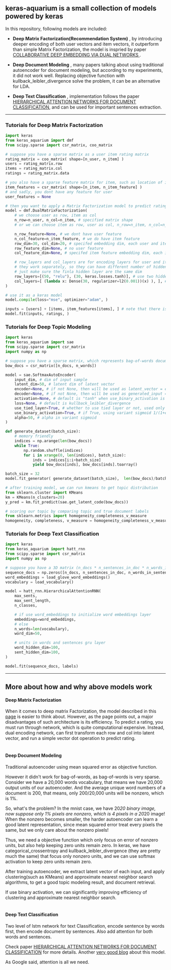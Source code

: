 ## keras-aquarium is a small collection of models powered by keras  

In this repository, following models are included:

- __Deep Matrix Factorization(Recommendation System)__ , by introducing deeper encoding of both user vectors and item vectors, it outperform than simple Matrix Factorization, the model is inspried by paper [COLLABORATIVE DEEP EMBEDDING VIA DUAL NETWORKS ](https://openreview.net/pdf?id=r1w7Jdqxl).

- __Deep Document Modeling__ , many papers talking about using traditional autoencoder for document modeling, but according to my experiments, it did not work well. Replacing objective function with kullback\_leibler\_divergence solve the problem, it can be an alternative for LDA.

- __Deep Text Classification__ , implementation follows the paper [HIERARCHICAL ATTENTION NETWORKS FOR DOCUMENT CLASSIFICATION](https://www.cs.cmu.edu/~hovy/papers/16HLT-hierarchical-attention-networks.pdf), and can be used for important sentences extraction.


------------------------------------------------------  


### Tutorials for Deep Matrix Factorization  

```python
import keras
from keras_aquarium import dmf
from scipy.sparse import csr_matrix, coo_matrix

# suppose you have a sparse matrix as a user item rating matrix
rating_matrix = coo_matrix( shape=[n_user, n_item] )
users = rating_matrix.row
items = rating_matrix.col
ratings = rating_matrix.data

# you also have a sparse feature matrix for item, such as location of item, price of item, etc.
item_features = csr_matrix( shape=[n_item, n_item_feature] )
# and sadly, you dont have any feature for user
user_features = None

# then you want to apply a Matrix Factorization model to predict ratings
model = dmf.DualMatrixFactorization(
    # we choose user as row, item as col
    n_row=n_user, n_col=n_item, # specified matrix shape
    # or we can choose item as row, user as col, n_row=n_item, n_col=n_user, just transpose the matrix

    n_row_feature=None, # we dont have user feature
    n_col_feature=n_item_feature, # we do have item feature
    row_dim=30, col_dim=20, # specifed embedding dim, each user and item is then first embedded as a vector
    row_feature_dim=None, # no user feature
    col_feature_dim=None, # specifed item feature embedding dim, each item feature will be encoded as a dense vector

    # row_layers and col_layers are for encoding layers for user and item,
    # they work separately, so they can have different number of hidden layers
    # just make sure the finla hidden layer are the same dim
    row_layers=[(50, "relu"), (30, keras.losses.tanh)], # use two hidden layers, first one is a dense layer with 50 unit and relu activation, second one is a dense layer with 30 unit and tanh activation
    col_layers=[ (lambda x: Dense(30, regularizer=l2(0.001))(x) ), ], # can use a callable to create a hidden layer
)

# use it as a keras model
model.compile(loss="mse", optimizer="adam", )

inputs = [users] + [items, item_features[items], ] # note that there is no user_features
model.fit(inputs, ratings, )
```


### Tutorials for Deep Topic Modeling

```python
import keras
from keras_aquarium import sae
from scipy.sparse import csr_matrix
import numpy as np

# suppose you have a sparse matrix, which represents bag-of-words documents
bow_docs = csr_matrix([n_docs, n_words])

model = sae.SoftmaxAutoEncoder(
    input_dim, # dim of input sample
    latent_dim=50, # latent dim of latent vector
    encoder=None, # if not None, then will be used as latent_vector = encoder(input_layer),
    decoder=None, # if not None, then will be used as generated_input = decoder(latent_vector)
    activation=None, # default is "tanh" when use_binary_activation is False, otherwise variant sigmoid
    loss=None, # default is kullback_leibler_divergence
    use_tied_layer=True, # whether to use tied layer or not, used only when encoder and decoder is None
    use_binary_activation=True, # if True, using variant sigmoid 1/(1+exp(alpha*-x))
    alpha=50, # alpha in variant sigmoid
)

def generate_dataset(batch_size):
    # memory friendly
    indices = np.arange(len(bow_docs))
    while True:
        np.random.shuffle(indices)
        for i in xrange(0, len(indices), batch_size):
            inds = indices[i:i+batch_size]
            yield bow_docs[inds], bow_docs[inds].toarray()

batch_size = 32
model.fit_generator( generate_dataset(batch_size),  len(bow_docs)/batch_size, )

# after training model, we can run kmeans to get topic distribution
from sklearn.cluster import KMeans
km = KMeans(n_clsuters=20)
y_pred = km.fit_predict(sae.get_latent_code(bow_docs))

# scoring our topic by comparing topic and true document labels
from sklearn.metrics import homogeneity_completeness_v_measure
homogeneity, completeness, v_measure = homogeneity_completeness_v_measure(y_true, y_pred)
```


### Tutorials for Deep Text Classification

```python
import keras
from keras_aquarium import hatt_rnn
from scipy.sparse import csr_matrix
import numpy as np

# suppose you have a 3D matrix (n_docs * n_sentences_in_doc * n_words_in_sentence), represents documents,
sequence_docs = np.zeros([n_docs, n_sentences_in_doc, n_words_in_sentence]) # padding zeros
word_embeddings = load_glove_word_embeddings()
vocabulary = load_vocabulary()

model = hatt_rnn.HierarchicalAttentionRNN(
    max_sents,
    max_sent_length,
    n_classes,

    # if use word_embeddings to initialize word embeddings layer
    embeddings=word_embeddings,
    # else
    n_words=len(vocabulary),
    word_dim=50,

    # units in words and sentences gru layer
    word_hidden_dim=100,
    sent_hidden_dim=100,
)

model.fit(sequence_docs, labels)
```

------------------------------------------------------  

## More about how and why above models work

#### Deep Matrix Factorization
When it comes to deep matrix Factorization, the model described in this [page](http://blog.richardweiss.org/2016/09/25/movie-embeddings.html) is easier to think about.
However, as the page points out, a major disadvantages of such architecture is its efficiency.
To predict a rating, you must run through network, which is quite computational expensive.
Instead, dual encoding network, can first transform each row and col into latent vector, and run a simple vector dot operation to predict rating.
<br/>
<br/>

#### Deep Document Modeling
Traditional autoencoder using mean squared error as objective function.

However it didn't work for bag-of-words, as bag-of-words is very sparse.
Consider we have a 20,000 words vocabulary, that means we have 20,000 output units of our autoencoder.
And the average unique word numbers of a document is 200, that means, only 200/20,000 units will be nonzero, which is 1%.

So, what's the problem? In the mnist case, we have 20*20 binary image, now suppose only 1% pixels are nonzero, which is 4 pixels in a 20*20 image!
When the nonzero becomes smaller, the harder autoencoder can learn a good latent representation, since mean squared error treat every pixels the same, but we only care about the nonzero pixels!

Thus, we need a objective function which only focus on error of nonzero units, but also help keeping zero units remain zero.
In keras, we have categorical_crossentropy and kullback_leibler_divergence (they are pretty much the same) that focus only nonzero units, and we can use softmax activation to keep zero units remain zero.

After training autoencoder, we extract latent vector of each input, and apply clustering(such as KMeans) and approximate nearest neighbor search algorithms, to get a good topic modeling result, and document retrieval.

If use binary activation, we can significantly improving efficiency of clustering and approximate nearest neighbor search.
<br/>
<br/>

#### Deep Text Classification
Two level of lstm network for text Classification, encode sentence by words first, then encode document by sentences.
Also add attention for both words and sentences.

Check paper [HIERARCHICAL ATTENTION NETWORKS FOR DOCUMENT CLASSIFICATION](https://www.cs.cmu.edu/~hovy/papers/16HLT-hierarchical-attention-networks.pdf) for more details.
Another [very good blog](https://explosion.ai/blog/deep-learning-formula-nlp) about this model.

As Google said, attention is all we need.
